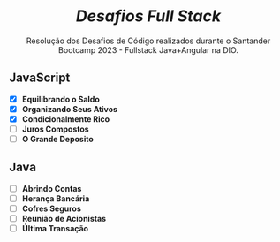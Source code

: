 <div align="center">
  
# *Desafios Full Stack*
Resolução dos Desafios de Código realizados durante o Santander Bootcamp 2023 - Fullstack Java+Angular na DIO.

</div>

## JavaScript
- [x] **Equilibrando o Saldo**
- [x] **Organizando Seus Ativos**
- [x] **Condicionalmente Rico**
- [ ] **Juros Compostos**
- [ ] **O Grande Deposito**

## Java
- [ ] **Abrindo Contas**
- [ ] **Herança Bancária**
- [ ] **Cofres Seguros**
- [ ] **Reunião de Acionistas**
- [ ] **Última Transação**
